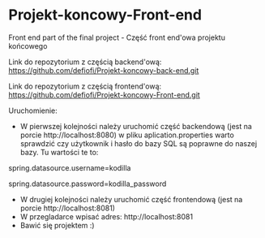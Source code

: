 # Projekt-koncowy-Front-end
Front end part of the final project  - Część front end'owa projektu końcowego

Link do repozytorium z częścią backend'ową: https://github.com/defiofi/Projekt-koncowy-back-end.git

Link do repozytorium z częścią frontend'ową: https://github.com/defiofi/Projekt-koncowy-Front-end.git

Uruchomienie:

- W pierwszej kolejności należy uruchomić część backendową (jest na porcie http://localhost:8080) w pliku aplication.properties warto sprawdzić czy użytkownik i hasło do bazy SQL są poprawne do naszej bazy. Tu wartości te to:

spring.datasource.username=kodilla

spring.datasource.password=kodilla_password

- W drugiej kolejności należy uruchomić część frontendową (jest na porcie http://localhost:8081)
- W przegladarce wpisać adres: http://localhost:8081
- Bawić się projektem :)

